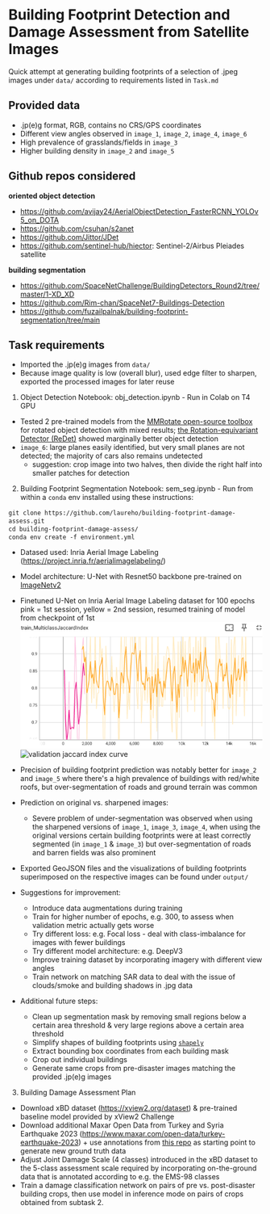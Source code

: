 # Building Footprint Detection and Damage Assessment from Satellite Images

Quick attempt at generating building footprints of a selection of .jpeg images under `data/` according to requirements listed in `Task.md`

## Provided data

- .jp(e)g format, RGB, contains no CRS/GPS coordinates
- Different view angles observed in `image_1`, `image_2`, `image_4`, `image_6`
- High prevalence of grasslands/fields in `image_3`
- Higher building density in `image_2` and `image_5`

## Github repos considered

**oriented object detection**
- https://github.com/avijay24/AerialObjectDetection_FasterRCNN_YOLOv5_on_DOTA
- https://github.com/csuhan/s2anet
- https://github.com/Jittor/JDet
- https://github.com/sentinel-hub/hiector: Sentinel-2/Airbus Pleiades satellite

**building segmentation**
- https://github.com/SpaceNetChallenge/BuildingDetectors_Round2/tree/master/1-XD_XD
- https://github.com/Rim-chan/SpaceNet7-Buildings-Detection
- https://github.com/fuzailpalnak/building-footprint-segmentation/tree/main

## Task requirements

- Imported the .jp(e)g images from `data/`
- Because image quality is low (overall blur), used edge filter to sharpen, exported the processed images for later reuse

1. Object Detection
Notebook: obj_detection.ipynb - Run in Colab on T4 GPU
- Tested 2 pre-trained models from the [MMRotate open-source toolbox](https://github.com/open-mmlab/mmrotate) for rotated object detection with mixed results; [the Rotation-equivariant Detector (ReDet)](https://github.com/open-mmlab/mmrotate/blob/main/configs/redet/README.md) showed marginally better object detection
- `image_6`: large planes easily identified, but very small planes are not detected; the majority of cars also remains undetected
    - suggestion: crop image into two halves, then divide the right half into smaller patches for detection


2. Building Footprint Segmentation
Notebook: sem_seg.ipynb - Run from within a `conda` env installed using these instructions:
```
git clone https://github.com/laureho/building-footprint-damage-assess.git
cd building-footprint-damage-assess/
conda env create -f environment.yml
```

- Datased used: Inria Aerial Image Labeling (https://project.inria.fr/aerialimagelabeling/)
- Model architecture: U-Net with Resnet50 backbone pre-trained on [ImageNetv2](https://pytorch.org/vision/stable/models.html)
- Finetuned U-Net on Inria Aerial Image Labeling dataset for 100 epochs
    pink = 1st session, yellow = 2nd session, resumed training of model from checkpoint of 1st
    ![training jaccard index curve](/images/unet_train_jaccard-plot.png)
    ![validation jaccard index curve](/images/unet_val_jaccard-plot)
- Precision of building footprint prediction was notably better for `image_2` and `image_5` where there's a high prevalence of buildings with red/white roofs, but over-segmentation of roads and ground terrain was common
- Prediction on original vs. sharpened images:
    - Severe problem of under-segmentation was observed when using the sharpened versions of `image_1`, `image_3`, `image_4`, when using the original versions certain building footprints were at least correctly segmented (in `image_1` & `image_3`) but over-segmentation of roads and barren fields was also prominent
- Exported GeoJSON files and the visualizations of building footprints superimposed on the respective images can be found under `output/`

- Suggestions for improvement:
    - Introduce data augmentations during training
    - Train for higher number of epochs, e.g. 300, to assess when validation metric actually gets worse
    - Try different loss: e.g. Focal loss - deal with class-imbalance for images with fewer buildings
    - Try different model architecture: e.g. DeepV3
    - Improve training dataset by incorporating imagery with different view angles
    - Train network on matching SAR data to deal with the issue of clouds/smoke and building shadows in .jpg data

- Additional future steps:
    - Clean up segmentation mask by removing small regions below a certain area threshold & very large regions above a certain area threshold
    - Simplify shapes of building footprints using [`shapely`](https://shapely.readthedocs.io/en/stable/manual.html#object.simplify)
    - Extract bounding box coordinates from each building mask
    - Crop out individual buildings
    - Generate same crops from pre-disaster images matching the provided .jp(e)g images

3. Building Damage Assessment Plan
- Download xBD dataset (https://xview2.org/dataset) & pre-trained baseline model provided by xView2 Challenge
- Download additional Maxar Open Data from Turkey and Syria Earthquake 2023 (https://www.maxar.com/open-data/turkey-earthquake-2023) + use annotations from [this repo](https://github.com/blackshark-ai/Turkey-Earthquake-2023-Building-Change-Detection/tree/main) as starting point to generate new ground truth data
- Adjust Joint Damage Scale (4 classes) introduced in the xBD dataset to the 5-class assessment scale required by incorporating on-the-ground data that is annotated according to e.g. the EMS-98 classes
- Train a damage classification network on pairs of pre vs. post-disaster building crops, then use model in inference mode on pairs of crops obtained from subtask 2\.
